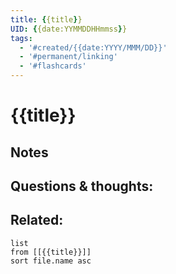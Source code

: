 ```yaml
---
title: {{title}}
UID: {{date:YYMMDDHHmmss}}
tags:
  - '#created/{{date:YYYY/MMM/DD}}'
  - '#permanent/linking'
  - '#flashcards'
---
```

# {{title}}

## Notes


## Questions & thoughts:

## Related:
```dataview
list
from [[{{title}}]]
sort file.name asc
```

